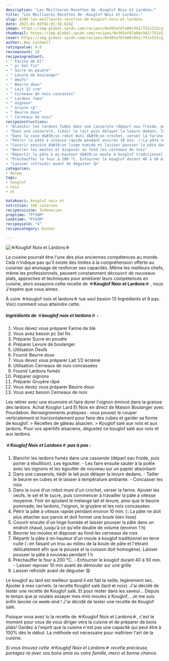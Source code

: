 ```yaml
---
description: "Les Meilleures Recettes de ☆Kouglof Noix et Lardons☆"
title: "Les Meilleures Recettes de ☆Kouglof Noix et Lardons☆"
slug: 4288-les-meilleures-recettes-de-kouglof-noix-et-lardons
date: 2021-01-03T02:01:18.824Z
image: https://img-global.cpcdn.com/recipes/0e305af87a80c942/751x532cq70/☆kouglof-noix-et-lardons☆-photo-principale-de-la-recette.jpg
thumbnail: https://img-global.cpcdn.com/recipes/0e305af87a80c942/751x532cq70/☆kouglof-noix-et-lardons☆-photo-principale-de-la-recette.jpg
cover: https://img-global.cpcdn.com/recipes/0e305af87a80c942/751x532cq70/☆kouglof-noix-et-lardons☆-photo-principale-de-la-recette.jpg
author: Amy Caldwell
ratingvalue: 4.6
reviewcount: 10
recipeingredient:
- " Farine de bl"
- " pc Sel fin"
- " Sucre en poudre"
- " Levure de boulanger"
- " Oeufs"
- " Beurre doux"
- " Lait 12 crm"
- " Cerneaux de noix concasses"
- " Lardons fums"
- " oignons"
- " Gruyre rp"
- " Beurre doux"
- " Cerneaux de noix"
recipeinstructions:
- "Blanchir les lardons fumés dans une casserole (départ eau froide, puis porter à ébullition). Les égoutter. Les faire ensuite sauter à la poêle avec les oignons et les égoutter de nouveau sur un papier absorbant"
- "Dans une casserole, tiédir le lait puis délayer la levure dedans. Tailler le beurre en cubes et le laisser à température ambiante. Concasser les noix"
- "Dans la cuve d&#39;un robot muni d&#39;un crochet, verser la farine. Ajouter les oeufs, le sel et le sucre, puis commencer à travailler la pâte à vitesse moyenne. Finir en ajoutant le mélange lait et levure, ainsi que le beurre pommade, les lardons, l&#39;oignon, le gruyère et les noix concassées"
- "Pétrir la pâte à vitesse rapide pendant environ 10 min. (💡La pâte ne doit plus attacher aux parois et doit former une boule bien lisse)"
- "Couvrir ensuite d&#39;un linge humide et laisser pousser la pâte dans un endroit chaud, jusqu&#39;à ce qu&#39;elle double de volume (environ 1 h)"
- "Beurrer les moules et disposer au fond les cerneaux de noix"
- "Répartir la pâte à mi-hauteur d&#39;un moule à kouglof traditionnel en terre cuite (💡en faisant un trou au milieu de la boule de pâte et l&#39;étirant délicatement afin que la pousse et la cuisson doit homogène). Laisser pousser la pâte à nouveau pendant 1 h"
- "Préchauffer le four à 200 °C. Enfourner le kouglof durant 40 à 50 min.  Laisser reposer 10 min avant de démouler sur une grille"
- "Laisser refroidir avant de déguster 😋"
categories:
- Resep
tags:
- kouglof
- noix
- et

katakunci: kouglof noix et 
nutrition: 168 calories
recipecuisine: Indonesian
preptime: "PT36M"
cooktime: "PT43M"
recipeyield: "4"
recipecategory: Dinner

---
```



![☆Kouglof Noix et Lardons☆](https://img-global.cpcdn.com/recipes/0e305af87a80c942/751x532cq70/☆kouglof-noix-et-lardons☆-photo-principale-de-la-recette.jpg)

La cuisine pourrait être l'une des plus anciennes compétences au monde. Cela n'indique pas qu'il existe des limites à la compréhension offerte au cuisinier qui envisage de renforcer ses capacités. Même les meilleurs chefs, même les professionnels, peuvent constamment découvrir de nouveaux plats, approches et techniques pour améliorer leurs compétences en cuisine, alors essayons cette recette de <strong> ☆Kouglof Noix et Lardons☆ </strong>, nous J'espère que vous aimez.

<!--inarticleads1-->

À cuire ☆kouglof noix et lardons☆ tue seul besion 13 Ingrédients et 9 pas. Voici comment vous atteindre cette.

##### Ingrédients de ☆kouglof noix et lardons☆ :

1. Vous devez vous préparer  Farine de blé
1. Vous avez besoin  pc Sel fin
1. Préparer  Sucre en poudre
1. Préparer  Levure de boulanger
1. Utilisation  Oeufs
1. Fournir  Beurre doux
1. Vous devez vous préparer  Lait 1/2 écrémé
1. Utilisation  Cerneaux de noix concassées
1. Fournir  Lardons fumés
1. Préparer  oignons
1. Préparer  Gruyère râpé
1. Vous devez vous préparer  Beurre doux
1. Vous avez besoin  Cerneaux de noix


Les retirer avec une écumoire et faire dorer l&#39;oignon émincé dans la graisse des lardons. Achat Kouglor Lard Et Noix en direct de Maison Boulanger avec Pourdebon. Renseignements pratiques : vous pouvez le couper verticalement et horizontalement pour faire des cubes et garder sa forme de kouglof. &gt; Recettes de gâteau alsacien. &gt; Kouglof salé aux noix et aux lardons. Pour vos apéritifs alsaciens, dégustez ce kouglof salé aux noix et aux lardons. 

<!--inarticleads2-->

##### ☆Kouglof Noix et Lardons☆ pas à pas :

1. Blanchir les lardons fumés dans une casserole (départ eau froide, puis porter à ébullition). Les égoutter. - Les faire ensuite sauter à la poêle avec les oignons et les égoutter de nouveau sur un papier absorbant
1. Dans une casserole, tiédir le lait puis délayer la levure dedans. - Tailler le beurre en cubes et le laisser à température ambiante. - Concasser les noix
1. Dans la cuve d&#39;un robot muni d&#39;un crochet, verser la farine. Ajouter les oeufs, le sel et le sucre, puis commencer à travailler la pâte à vitesse moyenne. Finir en ajoutant le mélange lait et levure, ainsi que le beurre pommade, les lardons, l&#39;oignon, le gruyère et les noix concassées
1. Pétrir la pâte à vitesse rapide pendant environ 10 min. (💡La pâte ne doit plus attacher aux parois et doit former une boule bien lisse)
1. Couvrir ensuite d&#39;un linge humide et laisser pousser la pâte dans un endroit chaud, jusqu&#39;à ce qu&#39;elle double de volume (environ 1 h)
1. Beurrer les moules et disposer au fond les cerneaux de noix
1. Répartir la pâte à mi-hauteur d&#39;un moule à kouglof traditionnel en terre cuite (💡en faisant un trou au milieu de la boule de pâte et l&#39;étirant délicatement afin que la pousse et la cuisson doit homogène). Laisser pousser la pâte à nouveau pendant 1 h
1. Préchauffer le four à 200 °C. - Enfourner le kouglof durant 40 à 50 min.  - Laisser reposer 10 min avant de démouler sur une grille
1. Laisser refroidir avant de déguster 😋


Le kouglof au lard est meilleur quand il est fait la veille, légèrement sec. Ajouter à mes carnets. la recette Kouglof salé (lard et noix). J&#39;ai décidé de tester une recette de Kouglof salé. Et pour rester dans les saveur… Depuis le temps que je voulais essayer mes mini moules à Kouglof… Je me suis enfin lancée ce week-end ! J&#39;ai décidé de tester une recette de Kouglof salé. 

<!--inarticleads1-->

<p>
Puisque vous avez lu la recette de ☆Kouglof Noix et Lardons☆, c'est le moment pour vous de vous diriger vers la cuisine et de préparer de bons plats! Gardez à l'esprit que la cuisine n'est pas une capacité qui peut être à 100% dès le début. La méthode est nécessaire pour maîtriser l'art de la cuisine.
</p>

<p>
<i>Si vous trouvez cette ☆Kouglof Noix et Lardons☆ recette précieuse, partagez-la avec vos bons amis ou votre famille, merci et bonne chance.</i>
</p>
